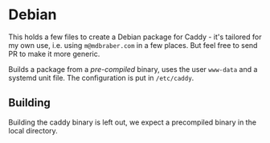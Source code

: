# Debian

This holds a few files to create a Debian package for Caddy - it's tailored for my own use, i.e.
using `m@mdbraber.com` in a few places. But feel free to send PR to make it more generic.

Builds a package from a *pre-compiled* binary, uses the user `www-data` and a systemd unit file. The
configuration is put in `/etc/caddy`.

## Building

Building the caddy binary is left out, we expect a precompiled binary in the local directory.
